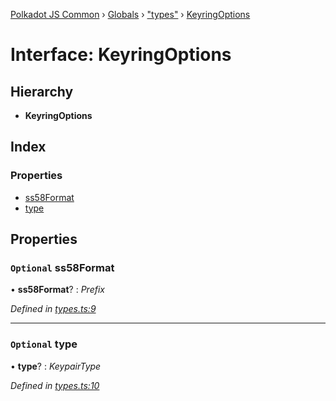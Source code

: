 [Polkadot JS Common](../README.md) › [Globals](../globals.md) › ["types"](../modules/_types_.md) › [KeyringOptions](_types_.keyringoptions.md)

# Interface: KeyringOptions

## Hierarchy

* **KeyringOptions**

## Index

### Properties

* [ss58Format](_types_.keyringoptions.md#optional-ss58format)
* [type](_types_.keyringoptions.md#optional-type)

## Properties

### `Optional` ss58Format

• **ss58Format**? : *Prefix*

*Defined in [types.ts:9](https://github.com/polkadot-js/common/blob/60a9866a/packages/keyring/src/types.ts#L9)*

___

### `Optional` type

• **type**? : *KeypairType*

*Defined in [types.ts:10](https://github.com/polkadot-js/common/blob/60a9866a/packages/keyring/src/types.ts#L10)*

